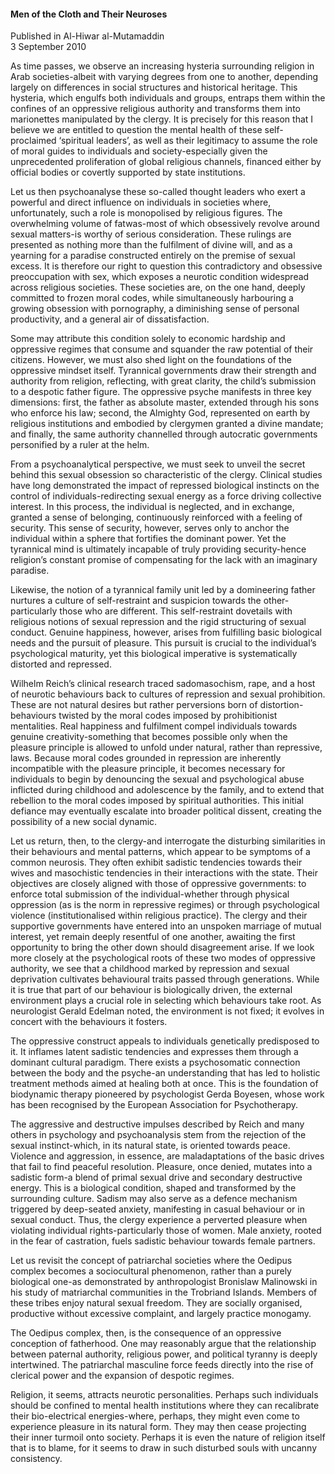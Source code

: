 <h4>Men of the Cloth and Their Neuroses</h4>


Published in Al-Hiwar al-Mutamaddin
<br>
3 September 2010


As time passes, we observe an increasing hysteria surrounding religion in Arab societies-albeit with varying degrees from one to another, depending largely on differences in social structures and historical heritage. This hysteria, which engulfs both individuals and groups, entraps them within the confines of an oppressive religious authority and transforms them into marionettes manipulated by the clergy. It is precisely for this reason that I believe we are entitled to question the mental health of these self-proclaimed ‘spiritual leaders’, as well as their legitimacy to assume the role of moral guides to individuals and society-especially given the unprecedented proliferation of global religious channels, financed either by official bodies or covertly supported by state institutions.

Let us then psychoanalyse these so-called thought leaders who exert a powerful and direct influence on individuals in societies where, unfortunately, such a role is monopolised by religious figures. The overwhelming volume of fatwas-most of which obsessively revolve around sexual matters-is worthy of serious consideration. These rulings are presented as nothing more than the fulfilment of divine will, and as a yearning for a paradise constructed entirely on the premise of sexual excess. It is therefore our right to question this contradictory and obsessive preoccupation with sex, which exposes a neurotic condition widespread across religious societies. These societies are, on the one hand, deeply committed to frozen moral codes, while simultaneously harbouring a growing obsession with pornography, a diminishing sense of personal productivity, and a general air of dissatisfaction.

Some may attribute this condition solely to economic hardship and oppressive regimes that consume and squander the raw potential of their citizens. However, we must also shed light on the foundations of the oppressive mindset itself. Tyrannical governments draw their strength and authority from religion, reflecting, with great clarity, the child’s submission to a despotic father figure. The oppressive psyche manifests in three key dimensions: first, the father as absolute master, extended through his sons who enforce his law; second, the Almighty God, represented on earth by religious institutions and embodied by clergymen granted a divine mandate; and finally, the same authority channelled through autocratic governments personified by a ruler at the helm.

From a psychoanalytical perspective, we must seek to unveil the secret behind this sexual obsession so characteristic of the clergy. Clinical studies have long demonstrated the impact of repressed biological instincts on the control of individuals-redirecting sexual energy as a force driving collective interest. In this process, the individual is neglected, and in exchange, granted a sense of belonging, continuously reinforced with a feeling of security. This sense of security, however, serves only to anchor the individual within a sphere that fortifies the dominant power. Yet the tyrannical mind is ultimately incapable of truly providing security-hence religion’s constant promise of compensating for the lack with an imaginary paradise.

Likewise, the notion of a tyrannical family unit led by a domineering father nurtures a culture of self-restraint and suspicion towards the other-particularly those who are different. This self-restraint dovetails with religious notions of sexual repression and the rigid structuring of sexual conduct. Genuine happiness, however, arises from fulfilling basic biological needs and the pursuit of pleasure. This pursuit is crucial to the individual’s psychological maturity, yet this biological imperative is systematically distorted and repressed.

Wilhelm Reich’s clinical research traced sadomasochism, rape, and a host of neurotic behaviours back to cultures of repression and sexual prohibition. These are not natural desires but rather perversions born of distortion-behaviours twisted by the moral codes imposed by prohibitionist mentalities. Real happiness and fulfilment compel individuals towards genuine creativity-something that becomes possible only when the pleasure principle is allowed to unfold under natural, rather than repressive, laws. Because moral codes grounded in repression are inherently incompatible with the pleasure principle, it becomes necessary for individuals to begin by denouncing the sexual and psychological abuse inflicted during childhood and adolescence by the family, and to extend that rebellion to the moral codes imposed by spiritual authorities. This initial defiance may eventually escalate into broader political dissent, creating the possibility of a new social dynamic.

Let us return, then, to the clergy-and interrogate the disturbing similarities in their behaviours and mental patterns, which appear to be symptoms of a common neurosis. They often exhibit sadistic tendencies towards their wives and masochistic tendencies in their interactions with the state. Their objectives are closely aligned with those of oppressive governments: to enforce total submission of the individual-whether through physical oppression (as is the norm in repressive regimes) or through psychological violence (institutionalised within religious practice). The clergy and their supportive governments have entered into an unspoken marriage of mutual interest, yet remain deeply resentful of one another, awaiting the first opportunity to bring the other down should disagreement arise. If we look more closely at the psychological roots of these two modes of oppressive authority, we see that a childhood marked by repression and sexual deprivation cultivates behavioural traits passed through generations. While it is true that part of our behaviour is biologically driven, the external environment plays a crucial role in selecting which behaviours take root. As neurologist Gerald Edelman noted, the environment is not fixed; it evolves in concert with the behaviours it fosters.

The oppressive construct appeals to individuals genetically predisposed to it. It inflames latent sadistic tendencies and expresses them through a dominant cultural paradigm. There exists a psychosomatic connection between the body and the psyche-an understanding that has led to holistic treatment methods aimed at healing both at once. This is the foundation of biodynamic therapy pioneered by psychologist Gerda Boyesen, whose work has been recognised by the European Association for Psychotherapy.

The aggressive and destructive impulses described by Reich and many others in psychology and psychoanalysis stem from the rejection of the sexual instinct-which, in its natural state, is oriented towards peace. Violence and aggression, in essence, are maladaptations of the basic drives that fail to find peaceful resolution. Pleasure, once denied, mutates into a sadistic form-a blend of primal sexual drive and secondary destructive energy. This is a biological condition, shaped and transformed by the surrounding culture. Sadism may also serve as a defence mechanism triggered by deep-seated anxiety, manifesting in casual behaviour or in sexual conduct. Thus, the clergy experience a perverted pleasure when violating individual rights-particularly those of women. Male anxiety, rooted in the fear of castration, fuels sadistic behaviour towards female partners.

Let us revisit the concept of patriarchal societies where the Oedipus complex becomes a sociocultural phenomenon, rather than a purely biological one-as demonstrated by anthropologist Bronislaw Malinowski in his study of matriarchal communities in the Trobriand Islands. Members of these tribes enjoy natural sexual freedom. They are socially organised, productive without excessive complaint, and largely practice monogamy.

The Oedipus complex, then, is the consequence of an oppressive conception of fatherhood. One may reasonably argue that the relationship between paternal authority, religious power, and political tyranny is deeply intertwined. The patriarchal masculine force feeds directly into the rise of clerical power and the expansion of despotic regimes.

Religion, it seems, attracts neurotic personalities. Perhaps such individuals should be confined to mental health institutions where they can recalibrate their bio-electrical energies-where, perhaps, they might even come to experience pleasure in its natural form. They may then cease projecting their inner turmoil onto society. Perhaps it is even the nature of religion itself that is to blame, for it seems to draw in such disturbed souls with uncanny consistency.
